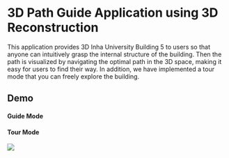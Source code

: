 # 3D Path Guide Application using 3D Reconstruction
This application provides 3D Inha University Building 5 to users so that anyone can intuitively grasp the internal structure of the building.
Then the path is visualized by navigating the optimal path in the 3D space, making it easy for users to find their way.
In addition, we have implemented a tour mode that you can freely explore the building.

## Demo
#### Guide Mode
#### Tour Mode
<img src='![tour](https://user-images.githubusercontent.com/77235595/212009219-074bb3ab-d903-4f22-bc19-c3ed39448a1a.gif)'>

